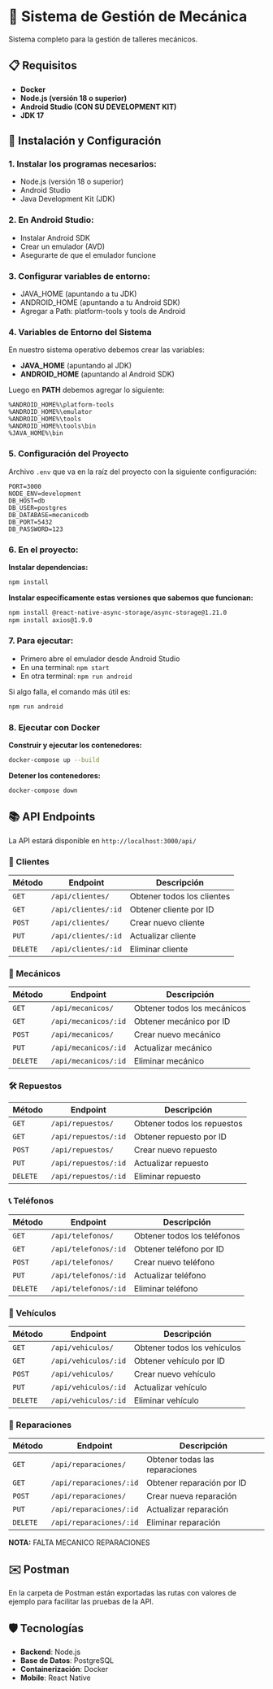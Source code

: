 # 🔧 Sistema de Gestión de Mecánica
Sistema completo para la gestión de talleres mecánicos.

## 📋 Requisitos
- **Docker**
- **Node.js (versión 18 o superior)**
- **Android Studio (CON SU DEVELOPMENT KIT)**
- **JDK 17**

## 🚀 Instalación y Configuración

### 1. Instalar los programas necesarios:
- Node.js (versión 18 o superior)
- Android Studio
- Java Development Kit (JDK)

### 2. En Android Studio:
- Instalar Android SDK
- Crear un emulador (AVD)
- Asegurarte de que el emulador funcione

### 3. Configurar variables de entorno:
- JAVA_HOME (apuntando a tu JDK)
- ANDROID_HOME (apuntando a tu Android SDK)
- Agregar a Path: platform-tools y tools de Android

### 4. Variables de Entorno del Sistema

En nuestro sistema operativo debemos crear las variables:
- **JAVA_HOME** (apuntando al JDK)
- **ANDROID_HOME** (apuntando al Android SDK)

Luego en **PATH** debemos agregar lo siguiente:
```
%ANDROID_HOME%\platform-tools
%ANDROID_HOME%\emulator
%ANDROID_HOME%\tools
%ANDROID_HOME%\tools\bin
%JAVA_HOME%\bin
```

### 5. Configuración del Proyecto

Archivo `.env` que va en la raíz del proyecto con la siguiente configuración:
```env
PORT=3000
NODE_ENV=development
DB_HOST=db
DB_USER=postgres
DB_DATABASE=mecanicodb
DB_PORT=5432
DB_PASSWORD=123
```

### 6. En el proyecto:
**Instalar dependencias:**
```bash
npm install
```

**Instalar específicamente estas versiones que sabemos que funcionan:**
```bash
npm install @react-native-async-storage/async-storage@1.21.0
npm install axios@1.9.0
```

### 7. Para ejecutar:
- Primero abre el emulador desde Android Studio
- En una terminal: `npm start`
- En otra terminal: `npm run android`

Si algo falla, el comando más útil es:
```bash
npm run android
```

### 8. Ejecutar con Docker

**Construir y ejecutar los contenedores:**
```bash
docker-compose up --build
```

**Detener los contenedores:**
```bash
docker-compose down
```

## 📚 API Endpoints
La API estará disponible en `http://localhost:3000/api/`

### 👥 Clientes
| Método | Endpoint | Descripción |
|--------|----------|-------------|
| `GET` | `/api/clientes/` | Obtener todos los clientes |
| `GET` | `/api/clientes/:id` | Obtener cliente por ID |
| `POST` | `/api/clientes/` | Crear nuevo cliente |
| `PUT` | `/api/clientes/:id` | Actualizar cliente |
| `DELETE` | `/api/clientes/:id` | Eliminar cliente |

### 🔧 Mecánicos
| Método | Endpoint | Descripción |
|--------|----------|-------------|
| `GET` | `/api/mecanicos/` | Obtener todos los mecánicos |
| `GET` | `/api/mecanicos/:id` | Obtener mecánico por ID |
| `POST` | `/api/mecanicos/` | Crear nuevo mecánico |
| `PUT` | `/api/mecanicos/:id` | Actualizar mecánico |
| `DELETE` | `/api/mecanicos/:id` | Eliminar mecánico |

### 🛠️ Repuestos
| Método | Endpoint | Descripción |
|--------|----------|-------------|
| `GET` | `/api/repuestos/` | Obtener todos los repuestos |
| `GET` | `/api/repuestos/:id` | Obtener repuesto por ID |
| `POST` | `/api/repuestos/` | Crear nuevo repuesto |
| `PUT` | `/api/repuestos/:id` | Actualizar repuesto |
| `DELETE` | `/api/repuestos/:id` | Eliminar repuesto |

### 📞 Teléfonos
| Método | Endpoint | Descripción |
|--------|----------|-------------|
| `GET` | `/api/telefonos/` | Obtener todos los teléfonos |
| `GET` | `/api/telefonos/:id` | Obtener teléfono por ID |
| `POST` | `/api/telefonos/` | Crear nuevo teléfono |
| `PUT` | `/api/telefonos/:id` | Actualizar teléfono |
| `DELETE` | `/api/telefonos/:id` | Eliminar teléfono |

### 🚗 Vehículos
| Método | Endpoint | Descripción |
|--------|----------|-------------|
| `GET` | `/api/vehiculos/` | Obtener todos los vehículos |
| `GET` | `/api/vehiculos/:id` | Obtener vehículo por ID |
| `POST` | `/api/vehiculos/` | Crear nuevo vehículo |
| `PUT` | `/api/vehiculos/:id` | Actualizar vehículo |
| `DELETE` | `/api/vehiculos/:id` | Eliminar vehículo |

### 🔨 Reparaciones
| Método | Endpoint | Descripción |
|--------|----------|-------------|
| `GET` | `/api/reparaciones/` | Obtener todas las reparaciones |
| `GET` | `/api/reparaciones/:id` | Obtener reparación por ID |
| `POST` | `/api/reparaciones/` | Crear nueva reparación |
| `PUT` | `/api/reparaciones/:id` | Actualizar reparación |
| `DELETE` | `/api/reparaciones/:id` | Eliminar reparación |

**NOTA:** FALTA MECANICO REPARACIONES

## ✉️ Postman
En la carpeta de Postman están exportadas las rutas con valores de ejemplo para facilitar las pruebas de la API.

## 🛡️ Tecnologías
- **Backend**: Node.js
- **Base de Datos**: PostgreSQL
- **Containerización**: Docker
- **Mobile**: React Native
